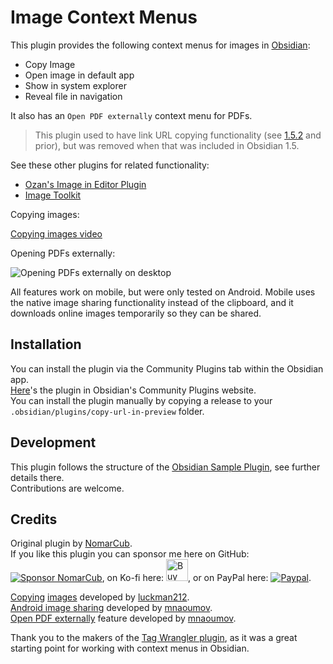 # Image Context Menus

This plugin provides the following context menus for images in [Obsidian](https://obsidian.md/):
- Copy Image
- Open image in default app
- Show in system explorer
- Reveal file in navigation

It also has an `Open PDF externally` context menu for PDFs.

> This plugin used to have link URL copying functionality (see [1.5.2](https://github.com/NomarCub/obsidian-copy-url-in-preview/tree/1.5.2) and prior), but was removed when that was included in Obsidian 1.5.

See these other plugins for related functionality:
- [Ozan's Image in Editor Plugin](https://github.com/ozntel/oz-image-in-editor-obsidian)
- [Image Toolkit](https://github.com/sissilab/obsidian-image-toolkit)

Copying images:

[Copying images video](https://user-images.githubusercontent.com/1992842/132140547-fead74c1-4bec-489a-945c-f28cbba43493.mp4)

Opening PDFs externally:

![Opening PDFs externally on desktop](https://user-images.githubusercontent.com/5298006/171170626-5a94f5dc-61fc-4661-a9f2-38a0fb0181f5.gif)

All features work on mobile, but were only tested on Android. Mobile uses the native image sharing functionality instead of the clipboard, and it downloads online images temporarily so they can be shared.

## Installation

You can install the plugin via the Community Plugins tab within the Obsidian app.  
[Here](https://obsidian.md/plugins?id=copy-url-in-preview)'s the plugin in Obsidian's Community Plugins website.  
You can install the plugin manually by copying a release to your `.obsidian/plugins/copy-url-in-preview` folder.

## Development

This plugin follows the structure of the [Obsidian Sample Plugin](https://github.com/obsidianmd/obsidian-sample-plugin), see further details there.  
Contributions are welcome.

## Credits

Original plugin by [NomarCub](https://github.com/NomarCub).  
If you like this plugin you can sponsor me here on GitHub: [![Sponsor NomarCub](https://img.shields.io/static/v1?label=Sponsor%20NomarCub&message=%E2%9D%A4&logo=GitHub&color=%23fe8e86)](https://github.com/sponsors/NomarCub), on Ko-fi here: <a href='https://ko-fi.com/nomarcub' target='_blank'><img height='35' src='https://az743702.vo.msecnd.net/cdn/kofi3.png?v=0' alt='Buy Me a Coffee at ko-fi.com' /></a>, or on PayPal here: [![Paypal](https://img.shields.io/badge/paypal-nomarcub-yellow?style=social&logo=paypal)](https://paypal.me/nomarcub).

[Copying](https://github.com/NomarCub/obsidian-copy-url-in-preview/pull/2) [images](https://github.com/NomarCub/obsidian-copy-url-in-preview/pull/3) developed by [luckman212](https://github.com/luckman212).  
[Android image sharing](https://github.com/NomarCub/obsidian-copy-url-in-preview/issues/5) developed by [mnaoumov](https://github.com/mnaoumov).  
[Open PDF externally](https://github.com/NomarCub/obsidian-copy-url-in-preview/issues/9) feature developed by [mnaoumov](https://github.com/mnaoumov).

Thank you to the makers of the [Tag Wrangler plugin](https://github.com/pjeby/tag-wrangler), as it was a great starting point for working with context menus in Obsidian.
